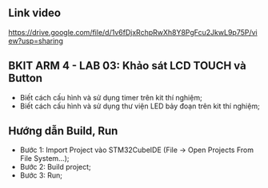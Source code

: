 ## Link video
https://drive.google.com/file/d/1v6fDjxRchpRwXh8Y8PgFcu2JkwL9p75P/view?usp=sharing


## BKIT ARM 4 - LAB 03: Khảo sát LCD TOUCH và Button

- Biết cách cấu hình và sử dụng timer trên kit thí nghiệm;
- Biết cách cấu hình và sử dụng thư viện LED bảy đoạn trên kit thí nghiệm;

## Hướng dẫn Build, Run

- Bước 1: Import Project vào STM32CubeIDE (File -> Open Projects From File System...);
- Bước 2: Build project;
- Bước 3: Run;
